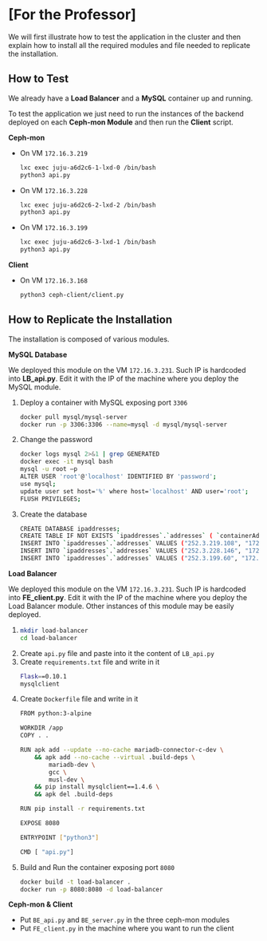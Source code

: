 # [For the Professor]

We will first illustrate how to test the application in the cluster and then 
explain how to install all the required modules and file needed to replicate 
the installation.

## How to Test

We already have a **Load Balancer** and a **MySQL** container up and running.

To test the application we just need to run the instances of the backend 
deployed on each **Ceph-mon Module** and then run the **Client** script.

**Ceph-mon**
* On VM `172.16.3.219`
  ```sh
  lxc exec juju-a6d2c6-1-lxd-0 /bin/bash
  python3 api.py
  ```
* On VM `172.16.3.228`
  ```sh
  lxc exec juju-a6d2c6-2-lxd-2 /bin/bash
  python3 api.py
  ```
* On VM `172.16.3.199`
  ```sh
  lxc exec juju-a6d2c6-3-lxd-1 /bin/bash
  python3 api.py
  ```
**Client**
* On VM `172.16.3.168`
  ```sh
  python3 ceph-client/client.py
  ```
  
## How to Replicate the Installation

The installation is composed of various modules.

**MySQL Database**

We deployed this module on the VM `172.16.3.231`. 
Such IP is hardcoded into **LB_api.py**. 
Edit it with the IP of the machine where you 
deploy the MySQL module.
1. Deploy a container with MySQL exposing port `3306`
   ```sh
   docker pull mysql/mysql-server
   docker run -p 3306:3306 --name=mysql -d mysql/mysql-server
   ```
2. Change the password
   ```sh
   docker logs mysql 2>&1 | grep GENERATED
   docker exec -it mysql bash
   mysql -u root –p
   ALTER USER 'root'@'localhost' IDENTIFIED BY 'password';
   use mysql;
   update user set host='%' where host='localhost' AND user='root';
   FLUSH PRIVILEGES;
   ```
3. Create the database
   ```sh
   CREATE DATABASE ipaddresses;
   CREATE TABLE IF NOT EXISTS `ipaddresses`.`addresses` ( `containerAddress` VARCHAR(20) NOT NULL ,`address` VARCHAR(20) NOT NULL ,PRIMARY KEY (`containerAddress`) )ENGINE = InnoDB;
   INSERT INTO `ipaddresses`.`addresses` VALUES ("252.3.219.108", "172.16.3.219");
   INSERT INTO `ipaddresses`.`addresses` VALUES ("252.3.228.146", "172.16.3.228");
   INSERT INTO `ipaddresses`.`addresses` VALUES ("252.3.199.60", "172.16.3.199");
   ```
   
**Load Balancer**

We deployed this module on the VM `172.16.3.231`. 
Such IP is hardcoded into **FE_client.py**. 
Edit it with the IP of the machine where you 
deploy the Load Balancer module.
Other instances of this module may be easily deployed.
1. ```sh
   mkdir load-balancer
   cd load-balancer
   ```
2. Create `api.py` file and paste into it the content of `LB_api.py`
3. Create `requirements.txt` file and write in it
   ```sh
   Flask==0.10.1
   mysqlclient
   ```
4. Create `Dockerfile` file and write in it
   ```sh
   FROM python:3-alpine

   WORKDIR /app
   COPY . .

   RUN apk add --update --no-cache mariadb-connector-c-dev \
       && apk add --no-cache --virtual .build-deps \
           mariadb-dev \
           gcc \
           musl-dev \
       && pip install mysqlclient==1.4.6 \
       && apk del .build-deps
   
   RUN pip install -r requirements.txt
   
   EXPOSE 8080
   
   ENTRYPOINT ["python3"]
   
   CMD [ "api.py"]
   ```
5. Build and Run the container exposing port `8080`
   ```sh
   docker build -t load-balancer .
   docker run -p 8080:8080 -d load-balancer
   ```
**Ceph-mon & Client**
* Put `BE_api.py` and `BE_server.py` in the three ceph-mon modules
* Put `FE_client.py` in the machine where you want to run the client
